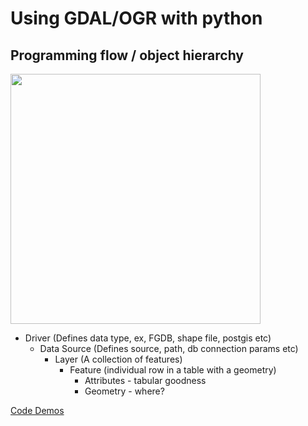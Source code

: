 # Using GDAL/OGR with python

## Programming flow / object hierarchy

<IMG src="https://lh3.googleusercontent.com/dGb_JFYJWqgY3kqwRBq_a-8oBWKKCNWgvs2gfMjtlS_vmtx2qoQESAmwQfEa9oR1kEZLzSicpWQLUJbm494OOhgxUSt676o4vpZq9aORPcyThbOjli2wj01Gyd3F4oaeDofMHy_ecJE=w1563-h879-no" width=400>

* Driver (Defines data type, ex, FGDB, shape file, postgis etc)
  * Data Source (Defines source, path, db connection params etc)
    * Layer (A collection of features)
      * Feature (individual row in a table with a geometry)
        * Attributes - tabular goodness
        * Geometry - where?

[Code Demos](gdal_python_code_demo_5.md)